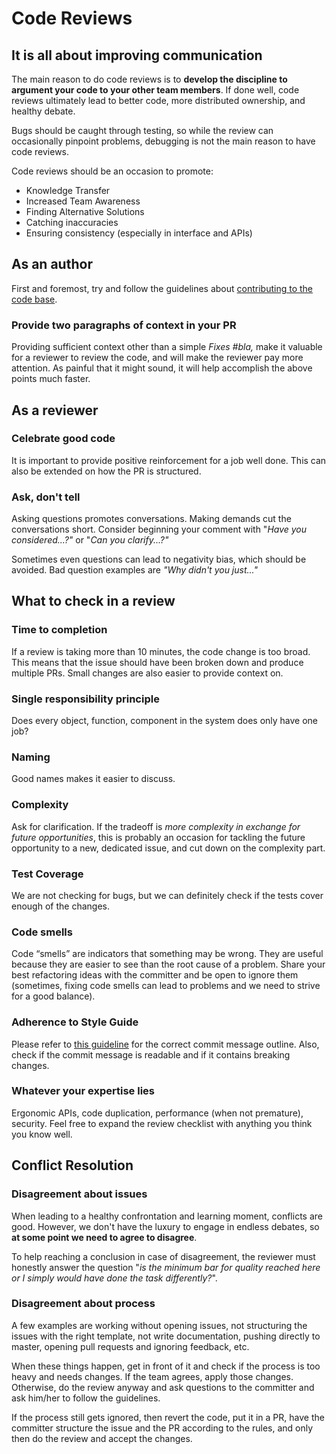 # Code Reviews

## It is all about improving communication

The main reason to do code reviews is to **develop the discipline to argument your code to your other team members**. If done well, code reviews ultimately lead to better code, more distributed ownership, and healthy debate.

Bugs should be caught through testing, so while the review can occasionally pinpoint problems, debugging is not the main reason to have code reviews.

Code reviews should be an occasion to promote:

- Knowledge Transfer
- Increased Team Awareness
- Finding Alternative Solutions
- Catching inaccuracies
- Ensuring consistency (especially in interface and APIs)

## As an author

First and foremost, try and follow the guidelines about [contributing to the code base](/development/README.md#contributing).

### Provide two paragraphs of context in your PR

Providing sufficient context other than a simple *Fixes #bla,* make it valuable for a reviewer to review the code, and will make the reviewer pay more attention. As painful that it might sound, it will help accomplish the above points much faster.

## As a reviewer

### Celebrate good code

It is important to provide positive reinforcement for a job well done. This can also be extended on how the PR is structured.

### Ask, don't tell

Asking questions promotes conversations. Making demands cut the conversations short. Consider beginning your comment with "*Have you considered...?"* or "*Can you clarify...?"*

Sometimes even questions can lead to negativity bias, which should be avoided. Bad question examples are *"Why didn't you just..."*

## What to check in a review

### Time to completion

If a review is taking more than 10 minutes, the code change is too broad. This means that the issue should have been broken down and produce multiple PRs. Small changes are also easier to provide context on.

### Single responsibility principle

Does every object, function, component in the system does only have one job?

### Naming

Good names makes it easier to discuss.

### Complexity

Ask for clarification. If the tradeoff is *more complexity in exchange for future opportunities*, this is probably an occasion for tackling the future opportunity to a new, dedicated issue, and cut down on the complexity part.

### Test Coverage

We are not checking for bugs, but we can definitely check if the tests cover enough of the changes.

### Code smells

Code “smells” are indicators that something may be wrong. They are useful because they are easier to see than the root cause of a problem. Share your best refactoring ideas with the committer and be open to ignore them (sometimes, fixing code smells can lead to problems and we need to strive for a good balance).

### Adherence to Style Guide

Please refer to [this guideline](https://github.com/dusk-network/org/blob/master/CONTRIBUTING.md) for the correct commit message outline. Also, check if the commit message is readable and if it contains breaking changes.

### Whatever your expertise lies

Ergonomic APIs, code duplication, performance (when not premature), security. Feel free to expand the review checklist with anything you think you know well.

## Conflict Resolution

### Disagreement about issues

When leading to a healthy confrontation and learning moment, conflicts are good. However, we don't have the luxury to engage in endless debates, so **at some point we need to agree to disagree**.

To help reaching a conclusion in case of disagreement, the reviewer must honestly answer the question "*is the minimum bar for quality reached here or I simply would have done the task differently?*".

### Disagreement about process

A few examples are working without opening issues, not structuring the issues with the right template, not write documentation, pushing directly to master, opening pull requests and ignoring feedback, etc.

When these things happen, get in front of it and check if the process is too heavy and needs changes. If the team agrees, apply those changes. Otherwise, do the review anyway and ask questions to the committer and ask him/her to follow the guidelines.

If the process still gets ignored, then revert the code, put it in a PR, have the committer structure the issue and the PR according to the rules, and only then do the review and accept the changes.

